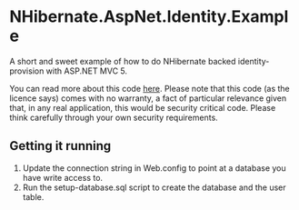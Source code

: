 # NHibernate.AspNet.Identity.Example
A short and sweet example of how to do NHibernate backed identity-provision with ASP.NET MVC 5. 

You can read more about this code [here](http://www.lshift.net/blog/2016/07/07/simple-user-authentication-asp-net-identity-and-nhibernate/). 
Please note that this code (as the licence says) comes with no warranty, a fact of particular relevance 
given that, in any real application, this would be security critical code. 
Please think carefully through your own security requirements.

## Getting it running
1. Update the connection string in Web.config to point at a database you have write access to.
2. Run the setup-database.sql script to create the database and the user table.


